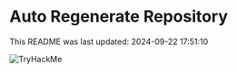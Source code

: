 # Auto Regenerate Repository

This README was last updated: 2024-09-22 17:51:10

 ![TryHackMe](https://tryhackme.com/badge/533634)